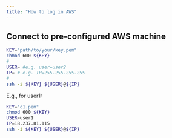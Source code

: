 ```yaml
---
title: "How to log in AWS"
---
```


## Connect to pre-configured AWS machine

```sh
KEY="path/to/your/key.pem"
chmod 600 ${KEY}
#
USER= #e.g. user=user2
IP= # e.g. IP=255.255.255.255
#
ssh -i ${KEY} ${USER}@${IP}
```

E.g., for user1: 

```sh
KEY="c1.pem"
chmod 600 ${KEY}
USER=user1
IP=18.237.81.115
ssh -i ${KEY} ${USER}@${IP}
```

